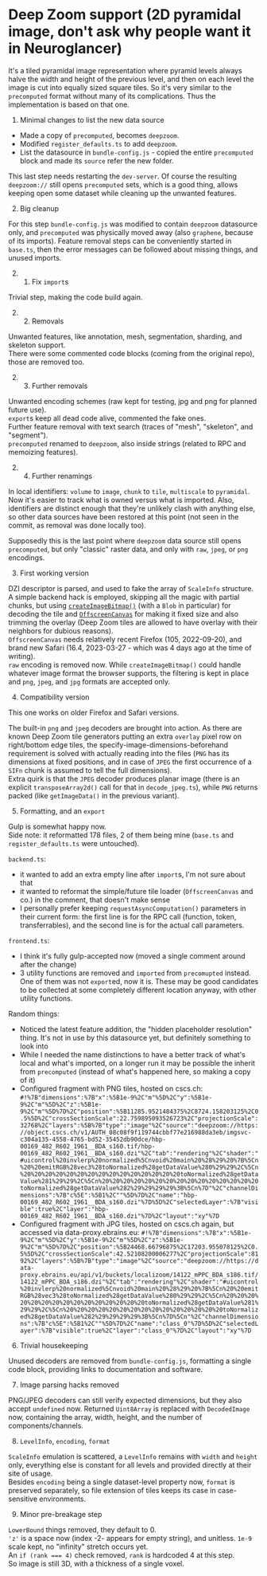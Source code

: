 # Deep Zoom support (2D pyramidal image, don't ask why people want it in Neuroglancer)

It's a tiled pyramidal image representation where pyramid levels always halve the width and height of the previous level, and then on each level the image is cut into equally sized square tiles. So it's very similar to the `precomputed` format without many of its complications. Thus the implementation is based on that one.

1. Minimal changes to list the new data source

* Made a copy of `precomputed`, becomes `deepzoom`.  
* Modified `register_defaults.ts` to add `deepzoom`.  
* List the datasource in `bundle-config.js` - copied the entire `precomputed` block and made its `source` refer the new folder.  

This last step needs restarting the `dev-server`. Of course the resulting `deepzoom://` still opens `precomputed` sets, which is a good thing, allows keeping open some dataset while cleaning up the unwanted features.

2. Big cleanup

For this step `bundle-config.js` was modified to contain `deepzoom` datasource only, and `precomputed` was physically moved away (also `graphene`, because of its imports). Feature removal steps can be conveniently started in `base.ts`, then the error messages can be followed about missing things, and unused imports.

2. 1. Fix `import`s

Trivial step, making the code build again.

2. 2. Removals

Unwanted features, like annotation, mesh, segmentation, sharding, and skeleton support.  
There were some commented code blocks (coming from the original repo), those are removed too.

2. 3. Further removals

Unwanted encoding schemes (raw kept for testing, jpg and png for planned future use).  
`export`s keep all dead code alive, commented the fake ones.  
Further feature removal with text search (traces of "mesh", "skeleton", and "segment").  
`precomputed` renamed to `deepzoom`, also inside strings (related to RPC and memoizing features).

2. 4. Further renamings

In local identifiers: `volume` to `image`, `chunk` to `tile`, `multiscale` to `pyramidal`. Now it's easier to track what is owned versus what is imported. Also, identifiers are distinct enough that they're unlikely clash with anything else, so other data sources have been restored at this point (not seen in the commit, as removal was done locally too).

Supposedly this is the last point where `deepzoom` data source still opens `precomputed`, but only "classic" raster data, and only with `raw`, `jpeg`, or `png` encodings.

3. First working version

DZI descriptor is parsed, and used to fake the array of `ScaleInfo` structure. A simple backend hack is employed, skipping all the magic with partial chunks, but using [`createImageBitmap()`](https://developer.mozilla.org/en-US/docs/Web/API/createImageBitmap) (with a `Blob` in particular) for decoding the tile and [`OffscreenCanvas`](https://developer.mozilla.org/en-US/docs/Web/API/OffscreenCanvas) for making it fixed size and also trimming the overlay (Deep Zoom tiles are allowed to have overlay with their neighbors for dubious reasons).  
`OffscreenCanvas` needs relatively recent Firefox (105, 2022-09-20), and brand new Safari (16.4, 2023-03-27 - which was 4 days ago at the time of writing).  
`raw` encoding is removed now. While `createImageBitmap()` could handle whatever image format the browser supports, the filtering is kept in place and `png`, `jpeg`, and `jpg` formats are accepted only.

4. Compatibility version

This one works on older Firefox and Safari versions.  

The built-in `png` and `jpeg` decoders are brought into action. As there are known Deep Zoom tile generators putting an extra `overlay` pixel row on right/bottom edge tiles, the specify-image-dimensions-beforehand requirement is solved with actually reading into the files (`PNG` has its dimensions at fixed positions, and in case of `JPEG` the first occurrence of a `SIFn` chunk is assumed to tell the full dimensions).  
Extra quirk is that the `JPEG` decoder produces planar image (there is an explicit `transposeArray2d()` call for that in `decode_jpeg.ts`), while `PNG` returns packed (like `getImageData()` in the previous variant).

5. Formatting, and an `export`

Gulp is somewhat happy now.  
Side note: it reformatted 178 files, 2 of them being mine (`base.ts` and `register_defaults.ts` were untouched).  

`backend.ts`:

* it wanted to add an extra empty line after `import`s, I'm not sure about that
* it wanted to reformat the simple/future tile loader (`OffscreenCanvas` and co.) in the comment, that doesn't make sense
* I personally prefer keeping `requestAsyncComputation()` parameters in their current form: the first line is for the RPC call (function, token, transferrables), and the second line is for the actual call parameters.

`frontend.ts`:

* I think it's fully gulp-accepted now (moved a single comment around after the change)
* 3 utility functions are removed and `imported` from `precomupted` instead. One of them was not `export`ed, now it is. These may be good candidates to be collected at some completely different location anyway, with other utility functions.

Random things:

* Noticed the latest feature addition, the "hidden placeholder resolution" thing. It's not in use by this datasource yet, but definitely something to look into
* While I needed the name distinctions to have a better track of what's local and what's imported, on a longer run it may be possible the inherit from `precomputed` (instead of what's happened here, so making a copy of it)
* Configured fragment with PNG tiles, hosted on cscs.ch: `#!%7B"dimensions":%7B"x":%5B1e-9%2C"m"%5D%2C"y":%5B1e-9%2C"m"%5D%2C"z":%5B1e-9%2C"m"%5D%7D%2C"position":%5B11285.9521484375%2C8724.158203125%2C0.5%5D%2C"crossSectionScale":22.759895093526723%2C"projectionScale":32768%2C"layers":%5B%7B"type":"image"%2C"source":"deepzoom://https://object.cscs.ch/v1/AUTH_08c08f9f119744cbbf77e216988da3eb/imgsvc-c304a135-4558-4765-bd52-35452db90dce/hbp-00169_482_R602_1961__BDA_s160.tif/hbp-00169_482_R602_1961__BDA_s160.dzi"%2C"tab":"rendering"%2C"shader":"#uicontrol%20invlerp%20normalized%5Cnvoid%20main%20%28%29%20%7B%5Cn%20%20emitRGB%28vec3%28toNormalized%28getDataValue%280%29%29%2C%5Cn%20%20%20%20%20%20%20%20%20%20%20%20%20%20%20toNormalized%28getDataValue%281%29%29%2C%5Cn%20%20%20%20%20%20%20%20%20%20%20%20%20%20%20toNormalized%28getDataValue%282%29%29%29%29%3B%5Cn%7D"%2C"channelDimensions":%7B"c%5E":%5B1%2C""%5D%7D%2C"name":"hbp-00169_482_R602_1961__BDA_s160.dzi"%7D%5D%2C"selectedLayer":%7B"visible":true%2C"layer":"hbp-00169_482_R602_1961__BDA_s160.dzi"%7D%2C"layout":"xy"%7D`
* Configured fragment with JPG tiles, hosted on cscs.ch again, but accessed via data-proxy.ebrains.eu: `#!%7B"dimensions":%7B"x":%5B1e-9%2C"m"%5D%2C"y":%5B1e-9%2C"m"%5D%2C"z":%5B1e-9%2C"m"%5D%7D%2C"position":%5B24468.66796875%2C17203.955078125%2C0.5%5D%2C"crossSectionScale":42.52108200006277%2C"projectionScale":8192%2C"layers":%5B%7B"type":"image"%2C"source":"deepzoom://https://data-proxy.ebrains.eu/api/v1/buckets/localizoom/14122_mPPC_BDA_s186.tif/14122_mPPC_BDA_s186.dzi"%2C"tab":"rendering"%2C"shader":"#uicontrol%20invlerp%20normalized%5Cnvoid%20main%20%28%29%20%7B%5Cn%20%20emitRGB%28vec3%28toNormalized%28getDataValue%280%29%29%2C%5Cn%20%20%20%20%20%20%20%20%20%20%20%20%20%20%20toNormalized%28getDataValue%281%29%29%2C%5Cn%20%20%20%20%20%20%20%20%20%20%20%20%20%20%20toNormalized%28getDataValue%282%29%29%29%29%3B%5Cn%7D%5Cn"%2C"channelDimensions":%7B"c%5E":%5B1%2C""%5D%7D%2C"name":"class_0"%7D%5D%2C"selectedLayer":%7B"visible":true%2C"layer":"class_0"%7D%2C"layout":"xy"%7D`

6. Trivial housekeeping

Unused decoders are removed from `bundle-config.js`, formatting a single code block, providing links to documentation and software.

7. Image parsing hacks removed

PNG/JPEG decoders can still verify expected dimensions, but they also accept `undefined` now. Returned `Uint8Array` is replaced with `DecodedImage` now, containing the array, width, height, and the number of components/channels.

8. `LevelInfo`, `encoding`, `format`

`ScaleInfo` emulation is scattered, a `LevelInfo` remains with `width` and `height` only, everything else is constant for all levels and provided directly at their site of usage.  
Besides `encoding` being a single dataset-level property now, `format` is preserved separately, so file extension of tiles keeps its case in case-sensitive environments.

9. Minor pre-breakage step

`LowerBound` things removed, they default to 0.  
`'z'` is a space now (index -2- appears for empty string), and unitless. `1e-9` scale kept, no "infinity" stretch occurs yet.  
An `if (rank === 4)` check removed, `rank` is hardcoded 4 at this step.  
So image is still 3D, with a thickness of a single voxel.
